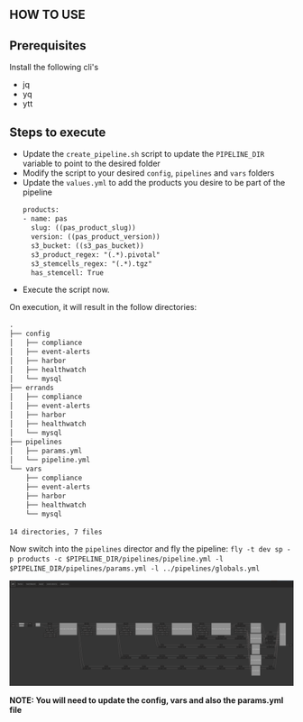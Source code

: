 HOW TO USE
---

## Prerequisites
Install the following cli's
- jq
- yq
- ytt

## Steps to execute

* Update the `create_pipeline.sh` script to update the `PIPELINE_DIR` variable to point to the desired folder
* Modify the script to your desired `config`, `pipelines` and `vars` folders
* Update the `values.yml` to add the products you desire to be part of the pipeline
  ```
  products:
  - name: pas
    slug: ((pas_product_slug))
    version: ((pas_product_version))
    s3_bucket: ((s3_pas_bucket))
    s3_product_regex: "(.*).pivotal"
    s3_stemcells_regex: "(.*).tgz"
    has_stemcell: True
  ```
* Execute the script now.

On execution, it will result in the follow directories:

```
.
├── config
│   ├── compliance
│   ├── event-alerts
│   ├── harbor
│   ├── healthwatch
│   └── mysql
├── errands
│   ├── compliance
│   ├── event-alerts
│   ├── harbor
│   ├── healthwatch
│   └── mysql
├── pipelines
│   ├── params.yml
│   └── pipeline.yml
└── vars
    ├── compliance
    ├── event-alerts
    ├── harbor
    ├── healthwatch
    └── mysql

14 directories, 7 files
```

Now switch into the `pipelines` director and fly the pipeline:
`fly -t dev sp -p products -c $PIPELINE_DIR/pipelines/pipeline.yml -l $PIPELINE_DIR/pipelines/params.yml -l ../pipelines/globals.yml`

![](concourse.png)


**NOTE: You will need to update the config, vars and also the params.yml file**
